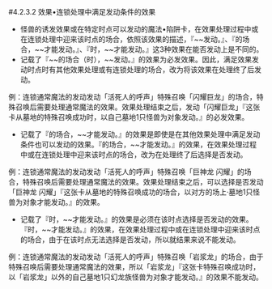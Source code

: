 #4.2.3.2        效果•连锁处理中满足发动条件的效果
* 怪兽的诱发效果或在特定时点可以发动的魔法•陷阱卡，在效果处理过程中或在连锁处理中迎来该时点的场合，依照该效果的描述，『~~发动。』、『的场合，\~\~才能发动。』、『时，\~\~才能发动。』这3种效果在能否发动上是不同的。
* 记载了『\~\~的场合（时），\~\~发动。』的效果为必发效果。因此，满足效果发动时点时有其他效果处理或有连锁处理的场合，改为将该效果在处理终了后发动。

例：连锁通常魔法的发动发动「活死人的呼声」特殊召唤「闪耀巨龙」的场合，特殊召唤后需要处理通常魔法的效果。效果处理结束之后，发动「闪耀巨龙」『这张卡从墓地的特殊召唤成功时，以自己墓地1只怪兽为对象发动。』的必发效果。
* 记载了『的场合，\~\~才能发动。』的效果是即使是在其他效果处理中满足发动条件也可以发动的效果。『的场合，\~\~才能发动。』的效果，在效果处理过程中或在连锁处理中迎来该时点的场合，改为在处理终了后选择是否发动。

例：连锁通常魔法的发动发动「活死人的呼声」特殊召唤「巨神龙 闪耀」的场合，特殊召唤后需要处理通常魔法的效果。效果处理结束之后，可以选择是否发动「巨神龙 闪耀」『这张卡从墓地的特殊召唤成功的场合，以对方的场上·墓地1只怪兽为对象才能发动。』的效果。
* 记载了『时，\~\~才能发动。』的效果是必须在该时点选择是否发动的效果。『时，\~\~才能发动。』的效果，在效果处理过程中或在连锁处理中迎来该时点的场合，由于在该时点无法选择是否发动，所以就结果来说不能发动。

例：连锁通常魔法的发动发动「活死人的呼声」特殊召唤「岩浆龙」的场合，由于特殊召唤后需要处理通常魔法的效果，所以「岩浆龙」『这张卡特殊召唤成功时，以「岩浆龙」以外的自己墓地1只幻龙族怪兽为对象才能发动。』的效果不能发动。

